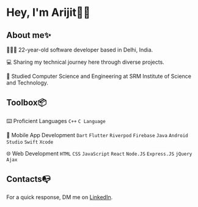 # Hey, I'm Arijit👋🏼 </br> 

## About me✨
👨🏻‍💻 22-year-old software developer based in Delhi, India.</br>

💻 Sharing my technical journey here through diverse projects.</br>

📒 Studied Computer Science and Engineering at SRM Institute of Science and Technology. </br>

## Toolbox📦
⌨️ Proficient Languages `C++` `C Language`

📱 Mobile App Development `Dart` `Flutter` `Riverpod` `Firebase` `Java` `Android Studio` `Swift` `Xcode` 

🌐 Web Development `HTML` `CSS` `JavaScript` `React` `Node.JS` `Express.JS` `jQuery` `Ajax` 

## Contacts📭
For a quick response, DM me on [LinkedIn](https://www.linkedin.com/in/arijitpaull/).
